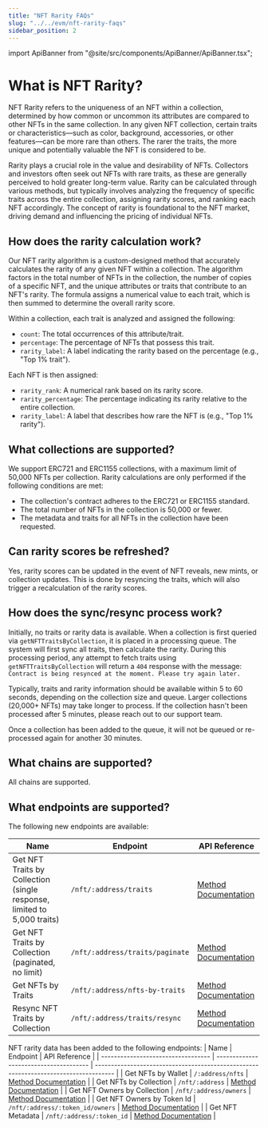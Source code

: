 ```yaml
---
title: "NFT Rarity FAQs"
slug: "../../evm/nft-rarity-faqs"
sidebar_position: 2
---
```

import ApiBanner from "@site/src/components/ApiBanner/ApiBanner.tsx";

# What is NFT Rarity?
NFT Rarity refers to the uniqueness of an NFT within a collection, determined by how common or uncommon its attributes are compared to other NFTs in the same collection. In any given NFT collection, certain traits or characteristics—such as color, background, accessories, or other features—can be more rare than others. The rarer the traits, the more unique and potentially valuable the NFT is considered to be.

Rarity plays a crucial role in the value and desirability of NFTs. Collectors and investors often seek out NFTs with rare traits, as these are generally perceived to hold greater long-term value. Rarity can be calculated through various methods, but typically involves analyzing the frequency of specific traits across the entire collection, assigning rarity scores, and ranking each NFT accordingly. The concept of rarity is foundational to the NFT market, driving demand and influencing the pricing of individual NFTs.

## How does the rarity calculation work?
Our NFT rarity algorithm is a custom-designed method that accurately calculates the rarity of any given NFT within a collection. The algorithm factors in the total number of NFTs in the collection, the number of copies of a specific NFT, and the unique attributes or traits that contribute to an NFT's rarity. The formula assigns a numerical value to each trait, which is then summed to determine the overall rarity score.

Within a collection, each trait is analyzed and assigned the following:

- `count`: The total occurrences of this attribute/trait.
- `percentage`: The percentage of NFTs that possess this trait.
- `rarity_label`: A label indicating the rarity based on the percentage (e.g., "Top 1% trait").

Each NFT is then assigned:
- `rarity_rank`: A numerical rank based on its rarity score.
- `rarity_percentage`: The percentage indicating its rarity relative to the entire collection.
- `rarity_label`: A label that describes how rare the NFT is (e.g., "Top 1% rarity").

## What collections are supported?
We support ERC721 and ERC1155 collections, with a maximum limit of 50,000 NFTs per collection. Rarity calculations are only performed if the following conditions are met:

- The collection's contract adheres to the ERC721 or ERC1155 standard.
- The total number of NFTs in the collection is 50,000 or fewer.
- The metadata and traits for all NFTs in the collection have been requested.

## Can rarity scores be refreshed?
Yes, rarity scores can be updated in the event of NFT reveals, new mints, or collection updates. This is done by resyncing the traits, which will also trigger a recalculation of the rarity scores.

## How does the sync/resync process work?
Initially, no traits or rarity data is available. When a collection is first queried via `getNFTTraitsByCollection`, it is placed in a processing queue. The system will first sync all traits, then calculate the rarity. During this processing period, any attempt to fetch traits using `getNFTTraitsByCollection` will return a `404` response with the message: `Contract is being resynced at the moment. Please try again later.`

Typically, traits and rarity information should be available within 5 to 60 seconds, depending on the collection size and queue. Larger collections (20,000+ NFTs) may take longer to process. If the collection hasn't been processed after 5 minutes, please reach out to our support team.

Once a collection has been added to the queue, it will not be queued or re-processed again for another 30 minutes.

## What chains are supported?
All chains are supported. 

## What endpoints are supported?
The following new endpoints are available:

| Name                               | Endpoint                               | API Reference                                                                        |
| ---------------------------------- | -------------------------------------- | ------------------------------------------------------------------------------------ |
| Get NFT Traits by Collection  (single response, limited to 5,000 traits)  | `/nft/:address/traits`              | [Method Documentation](https://deep-index.moralis.io/api-docs-2.2/#/NFT/getNFTTraitsByCollection)   |
| Get NFT Traits by Collection (paginated, no limit)      | `/nft/:address/traits/paginate`              | [Method Documentation](https://deep-index.moralis.io/api-docs-2.2/#/NFT/getNFTTraitsByCollectionPaginate)      |
| Get NFTs by Traits    | `/nft/:address/nfts-by-traits`              | [Method Documentation](https://deep-index.moralis.io/api-docs-2.2/#/NFT/getNFTByContractTraits)             |
| Resync NFT Traits by Collection                    | `/nft/:address/traits/resync`              | [Method Documentation](https://deep-index.moralis.io/api-docs-2.2/#/NFT/resyncNFTRarity)             |

NFT rarity data has been added to the following endpoints:
| Name                               | Endpoint                               | API Reference                                                                        |
| ---------------------------------- | -------------------------------------- | ------------------------------------------------------------------------------------ |
| Get NFTs by Wallet  | `/:address/nfts`              | [Method Documentation](/web3-data-api/evm/reference/get-wallet-nfts)   |
| Get NFTs by Collection      | `/nft/:address`              | [Method Documentation](/web3-data-api/evm/reference/get-contract-nfts)      |
| Get NFT Owners by Collection    | `/nft/:address/owners`              | [Method Documentation](/web3-data-api/evm/reference/get-nft-owners)             |
| Get NFT Owners by Token Id                    | `/nft/:address/:token_id/owners`              | [Method Documentation](/web3-data-api/evm/reference/get-nft-token-id-owners)             |
| Get NFT Metadata                    | `/nft/:address/:token_id`              | [Method Documentation](/web3-data-api/evm/reference/get-nft-metadata)             |
